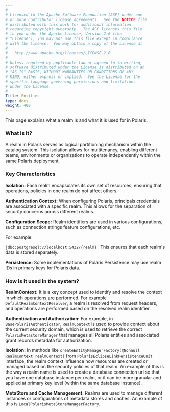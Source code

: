 ```yaml
---
#
# Licensed to the Apache Software Foundation (ASF) under one
# or more contributor license agreements.  See the NOTICE file
# distributed with this work for additional information
# regarding copyright ownership.  The ASF licenses this file
# to you under the Apache License, Version 2.0 (the
# "License"); you may not use this file except in compliance
# with the License.  You may obtain a copy of the License at
#
#   http://www.apache.org/licenses/LICENSE-2.0
#
# Unless required by applicable law or agreed to in writing,
# software distributed under the License is distributed on an
# "AS IS" BASIS, WITHOUT WARRANTIES OR CONDITIONS OF ANY
# KIND, either express or implied.  See the License for the
# specific language governing permissions and limitations
# under the License.
#
Title: Entities
type: docs
weight: 400
---
```


This page explains what a realm is and what it is used for in Polaris.

### What is it?

A realm in Polaris serves as logical partitioning mechanism within the catalog system. This isolation allows for multitenancy, enabling different teams, environments or organizations to operate independently within the same Polaris deployment.

### Key Characteristics

**Isolation:** Each realm encapsulates its own set of resources, ensuring that operations, policies in one realm do not affect others.

**Authentication Context:** When configuring Polaris, principals credentials are associated with a specific realm. This allows for the separation of security concerns across different realms.

**Configuration Scope:** Realm identifiers are used in various configurations, such as connection strings feature configurations, etc.

For example:

`jdbc:postgresql://localhost:5432/{realm}
`
This ensures that each realm's data is stored separately.

**Persistence:** Some implementations of Polaris Persistence may use realm IDs in primary keys for Polaris data.

### How is it used in the system?

**RealmContext:**  It is a key concept used to identify and resolve the context in which operations are performed. For example `DefaultRealmContextResolver`, a realm is resolved from request headers, and operations are performed based on the resolved realm identifier.

**Authentication and Authorization:** For example, in `BasePolarisAuthenticator`, `RealmContext` is used to provide context about the current security domain, which is used to retrieve the correct `PolarisMetastoreManager` that manages all Polaris entities and associated grant records metadata for
authorization.

**Isolation:** In methods like `createEntityManagerFactory(@Nonnull RealmContext realmContext)` from `PolarisEclipseLinkPersistenceUnit` interface, the realm context influence how resources are created or managed based on the security policies of that realm.
An example of this is the way a realm name is used to create a database connection url so that you have one database instance per realm, or it can be more granular and applied at primary key level (within the same database instance).

**MetaStore and Cache Management:** Realms are used to manage different instances or configurations of metadata stores and caches. An example of this is `LocalPolarisMetaStoreManagerFactory`.
